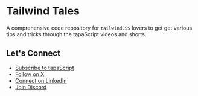 # Tailwind Tales

A comprehensive code repository for `tailwindCSS` lovers to get get various tips and tricks through the tapaScript videos and shorts.

## Let's Connect
- [Subscribe to tapaScript](https://www.youtube.com/tapasadhikary)
- [Follow on X](https://twitter.com/tapaScript)
- [Connect on LinkedIn](https://www.linkedin.com/in/tapasadhikary/)
- [Join Discord](https://discord.gg/4QjRYvB2jS)